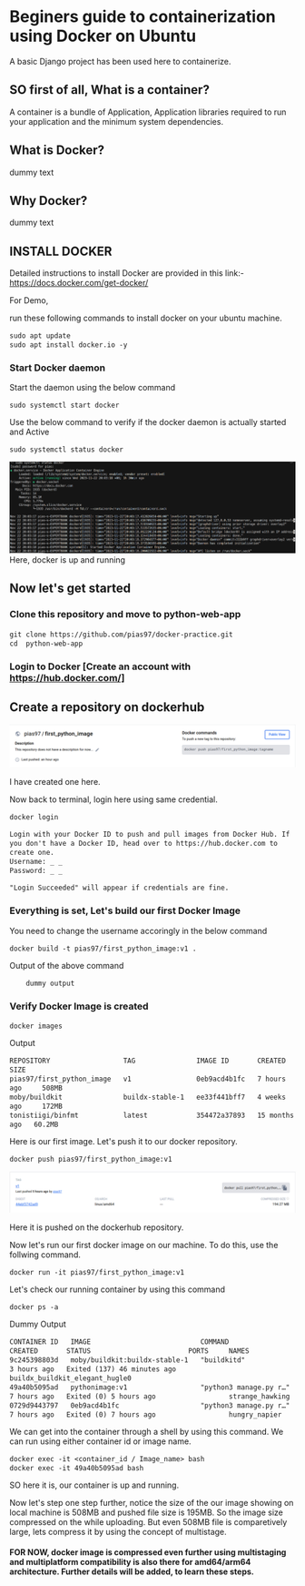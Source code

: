 # Beginers guide to containerization using Docker on Ubuntu

A basic Django project has been used here to containerize. 

## SO first of all, What is a container?
A container is a bundle of Application, Application libraries required to run your application and the minimum system dependencies.


## What is Docker?
dummy text

## Why Docker?
dummy text

## INSTALL DOCKER

Detailed instructions to install Docker are provided in this link:-
https://docs.docker.com/get-docker/

For Demo, 

run these following commands to install docker on your ubuntu machine.

```
sudo apt update
sudo apt install docker.io -y
```
### Start Docker daemon

Start the daemon using the below command

```
sudo systemctl start docker
```

Use the below command to verify if the docker daemon is actually started and Active

```
sudo systemctl status docker
```
![Alt text](image.png)
Here, docker is up and running

## Now let's get started

### Clone this repository and move to python-web-app 

```
git clone https://github.com/pias97/docker-practice.git
cd  python-web-app
```

### Login to Docker [Create an account with https://hub.docker.com/]

## Create a repository on dockerhub
![Alt text](image-1.png)

I have created one here.

Now back to terminal, login here using same credential.
```
docker login
```

```
Login with your Docker ID to push and pull images from Docker Hub. If you don't have a Docker ID, head over to https://hub.docker.com to create one.
Username: _ _
Password: _ _
```


```
"Login Succeeded" will appear if credentials are fine.
```

### Everything is set, Let's build our first Docker Image

You need to change the username accoringly in the below command

```
docker build -t pias97/first_python_image:v1 .
```

Output of the above command

```
    dummy output
```
### Verify Docker Image is created

```
docker images
```

Output 

```
REPOSITORY                  TAG               IMAGE ID       CREATED         SIZE
pias97/first_python_image   v1                0eb9acd4b1fc   7 hours ago     508MB
moby/buildkit               buildx-stable-1   ee33f441bff7   4 weeks ago     172MB
tonistiigi/binfmt           latest            354472a37893   15 months ago   60.2MB
```
Here is our first image. Let's push it to our docker repository. 

```
docker push pias97/first_python_image:v1
```
![Alt text](image-2.png)

Here it is pushed on the dockerhub repository.
 

Now let's run our first docker image on our machine. To do this, use the follwing command.

```
docker run -it pias97/first_python_image:v1
```

Let's check our running container by using this command

```
docker ps -a
```

Dummy Output
```
CONTAINER ID   IMAGE                           COMMAND                  CREATED       STATUS                        PORTS     NAMES
9c245398803d   moby/buildkit:buildx-stable-1   "buildkitd"              3 hours ago   Exited (137) 46 minutes ago             buildx_buildkit_elegant_hugle0
49a40b5095ad   pythonimage:v1                  "python3 manage.py r…"   7 hours ago   Exited (0) 5 hours ago                  strange_hawking
0729d9443797   0eb9acd4b1fc                    "python3 manage.py r…"   7 hours ago   Exited (0) 7 hours ago                  hungry_napier

```
We can get into the container through a shell by using this command. We can run using either container id or image name.

```
docker exec -it <container_id / Image_name> bash
docker exec -it 49a40b5095ad bash
```


SO here it is, our container is up and running. 

Now let's step one step further, notice the size of the our image showing on local machine is 508MB and pushed file size is 195MB. So the image size compressed on the while uploading. But even 508MB file is comparetively large, lets compress it by using the concept of multistage.

#### FOR NOW, docker image is compressed even further using multistaging and multiplatform compatibility is also there for amd64/arm64 architecture. Further details will be added, to learn these steps. ###